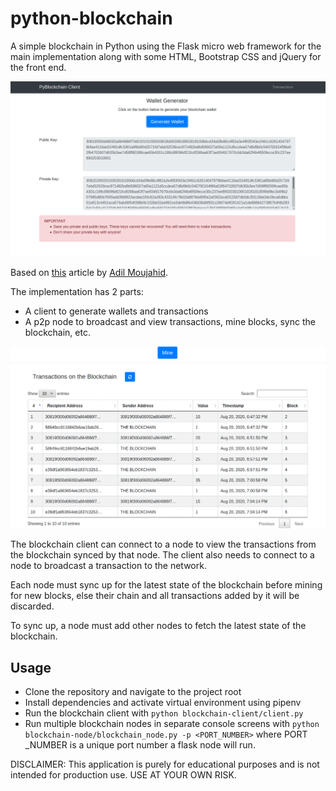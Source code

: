 # python-blockchain
A simple blockchain in Python using the Flask micro web framework for the main implementation along with some HTML, Bootstrap CSS and jQuery for the front end.

![Blockchain Client](https://raw.githubusercontent.com/adbose/python-blockchain/share/pyblockchain_home.png)

Based on [this](http://adilmoujahid.com/posts/2018/03/intro-blockchain-bitcoin-python/) article by [Adil Moujahid](https://github.com/adilmoujahid).

The implementation has 2 parts:

- A client to generate wallets and transactions
- A p2p node to broadcast and view transactions, mine blocks, sync the blockchain, etc.

![Blockchain Node](https://raw.githubusercontent.com/adbose/python-blockchain/share/blockchain_transactions_1.png)

The blockchain client can connect to a node to view the transactions from the blockchain synced by that node.
The client also needs to connect to a node to broadcast a transaction to the network.

Each node must sync up for the latest state of the blockchain before mining for new blocks, else their chain and all transactions added by it will be discarded.

To sync up, a node must add other nodes to fetch the latest state of the blockchain.

## Usage
- Clone the repository and navigate to the project root
- Install dependencies and activate virtual environment using pipenv
- Run the blockchain client with `python blockchain-client/client.py`
- Run multiple blockchain nodes in separate console screens with `python blockchain-node/blockchain_node.py -p <PORT_NUMBER>` where PORT _NUMBER is a unique port number a flask node will run.

DISCLAIMER: This application is purely for educational purposes and is not intended for production use. USE AT YOUR OWN RISK.
